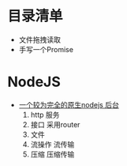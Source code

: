 # 目录清单

* 文件拖拽读取
* 手写一个Promise

# NodeJS
* [一个较为完全的原生nodejs 后台](http://jianshu.com)
  1. http 服务
  2. 接口  采用router
  3. 文件
  4. 流操作  流传输
  5. 压缩  压缩传输
